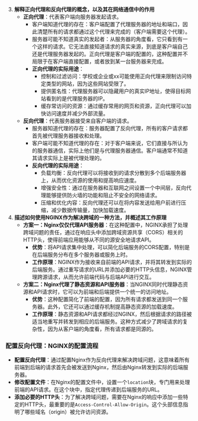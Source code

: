 3. **解释正向代理和反向代理的概念，以及其在网络通信中的作用**
    - **正向代理**：代表客户端向服务器发起请求。
        - 客户端知道代理的存在：客户端配置了代理服务器的地址和端口，因此清楚所有的请求都通过这个代理来完成的（客户端需要这个代理）。
        - 服务器可能不知道真实的发起者：从服务器的角度看，它只看到有一个这样的请求。它无法直接知道请求的真实来源，到底是客户端自己还是代理服务器发起的。正向代理是客户端的配置的，这种配置并不局限于在客户端直接配置，或者放到某一台服务器来完成。
        - **正向代理的实际用途**：
            - 控制和过滤访问：学校或企业或xx可能使用正向代理来限制访问特定类型的网站，因为这些网站受限了。
            - 提供匿名性：代理服务器可以隐藏用户的真实IP地址，使得目标网站看到的是代理服务器的IP。
            - 缓存常访问的资源：通过缓存常用的网页和资源，正向代理可以加快访问速度并减少外部流量。
    - **反向代理**：代表服务器接受来自客户端的请求。
        - 服务器知道代理的存在：服务器配置了反向代理，所有的客户请求都首先被代理服务器接收和处理。
        - 客户端可能不知道代理的存在：对于客户端来说，它们直接与所认为的服务器通信，实际上他们是与代理服务器通信。客户端通常不知道其请求实际上是被代理处理的。
        - **反向代理的实际用途**：
            - 负载均衡：反向代理可以将接收到的请求分散到多个后端服务器上，从而优化资源的使用和提高响应速度。
            - 增强安全性：通过在服务器和互联网之间设置一个中间层，反向代理能够提供防火墙的功能和阻止不安全的网络请求。
            - 压缩和优化内容：反向代理还可以在将内容发送给用户前进行压缩，减少数据传输量，加快加载速度。
4. **描述如何使用NGINX作为解决跨域的一种方法，并概述其工作原理**
    - **方案一：Nginx仅仅代理API服务器**：在这种配置中，NGINX承担了处理跨域问题的责任，通过在响应头中添加跨域资源共享（CORS）相关的HTTP头，使得前端应用能够从不同的源安全地请求API。
        - **优势**：将API请求集中处理，可以简化后端服务的CORS配置，特别是在后端服务分布在多个服务器或服务上时。
        - **工作原理**：NGINX作为接收来自前端的API请求，并将其转发到实际的后端服务。通过重写请求的URL并添加必要的HTTP头信息，NGINX管理跨源请求，从而允许前端代码与后端API进行交互。
    - **方案二：Nginx代理了静态资源和API服务器**：当NGINX同时代理静态资源和API请求时，它可以为前端和后端提供一个统一的访问地址。
        - **优势**：这种配置简化了前端的配置，因为所有请求都发送到同一个服务器。此外，它还可以通过缓存机制提高静态资源的加载速度。
        - **工作原理**：静态资源和API请求都经过NGINX，然后根据请求的路径被适当地重写并转发到相应的后端服务。这种方式减少了跨域请求的复杂性，因为从客户端的角度看，所有请求都是同源的。
### 配置反向代理：NGINX的配置流程
- **配置反向代理**：通过配置Nginx作为反向代理来解决跨域问题，这意味着所有前端到后端的请求首先会被发送到Nginx，然后由Nginx转发到实际的后端服务器。
- **修改配置文件**：在Nginx的配置文件中，设置一个`location`块，专门用来处理前端的API请求。在这个块中，指定代理传递到后端服务的URL。
- **添加必要的HTTP头**：为了解决跨域问题，需要在Nginx的响应中添加一些特定的HTTP头，最重要的是`Access-Control-Allow-Origin`。这个头部信息指明了哪些域名（origin）被允许访问资源。 

